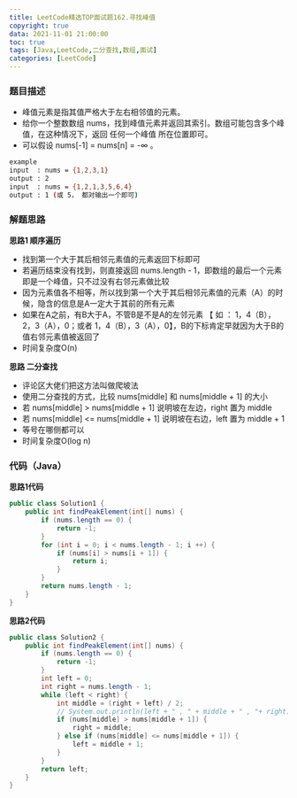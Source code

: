 ```yaml
---
title: LeetCode精选TOP面试题162.寻找峰值
copyright: true
data: 2021-11-01 21:00:00
toc: true
tags: [Java,LeetCode,二分查找,数组,面试]
categories: [LeetCode]
---
```

### 题目描述
+ 峰值元素是指其值严格大于左右相邻值的元素。
+ 给你一个整数数组 nums，找到峰值元素并返回其索引。数组可能包含多个峰值，在这种情况下，返回 任何一个峰值 所在位置即可。
+ 可以假设 nums[-1] = nums[n] = -∞ 。

```bash
example
input  : nums = {1,2,3,1}
output : 2
input  : nums = {1,2,1,3,5,6,4}
output : 1 (或 5， 都对输出一个即可) 
```

<!--more-->

### 解题思路
**思路1 顺序遍历**
+ 找到第一个大于其后相邻元素值的元素返回下标即可
+ 若遍历结束没有找到，则直接返回 nums.length - 1，即数组的最后一个元素即是一个峰值，只不过没有右邻元素做比较
+ 因为元素值各不相等，所以找到第一个大于其后相邻元素值的元素（A）的时候，隐含的信息是A一定大于其前的所有元素
+ 如果在A之前，有B大于A，不管B是不是A的左邻元素 【 如 ： 1，4（B），2，3（A），0；或者 1，4（B），3（A），0】，B的下标肯定早就因为大于B的值右邻元素值被返回了
+ 时间复杂度O(n)

**思路 二分查找**
+ 评论区大佬们把这方法叫做爬坡法
+ 使用二分查找的方式，比较 nums[middle] 和  nums[middle + 1] 的大小
+ 若 nums[middle] > nums[middle + 1] 说明坡在左边，right 置为 middle
+ 若 nums[middle] <= nums[middle + 1] 说明坡在右边，left 置为 middle + 1
+ 等号在哪侧都可以
+ 时间复杂度O(log n)

### 代码（Java）
**思路1代码**
```java
public class Solution1 {
    public int findPeakElement(int[] nums) {
        if (nums.length == 0) {
            return -1;
        }
        for (int i = 0; i < nums.length - 1; i ++) {
            if (nums[i] > nums[i + 1]) {
                return i;
            }
        }
        return nums.length - 1;
    }
}
```
**思路2代码**
```java
public class Solution2 {
    public int findPeakElement(int[] nums) {
        if (nums.length == 0) {
            return -1;
        }
        int left = 0;
        int right = nums.length - 1;
        while (left < right) {
            int middle = (right + left) / 2;
            // System.out.println(left + " , " + middle + " , "+ right);
            if (nums[middle] > nums[middle + 1]) {
                right = middle;
            } else if (nums[middle] <= nums[middle + 1]) {
                left = middle + 1;
            }
        }
        return left;
    }
}
```